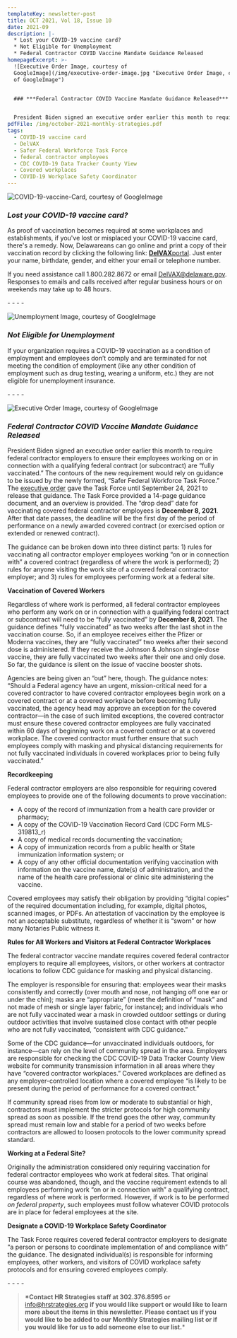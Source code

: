 ```yaml
---
templateKey: newsletter-post
title: OCT 2021, Vol 18, Issue 10
date: 2021-09
description: |-
  * Lost your COVID-19 vaccine card?
  * Not Eligible for Unemployment
  * Federal Contractor COVID Vaccine Mandate Guidance Released
homepageExcerpt: >-
  ![Executive Order Image, courtesy of
  GoogleImage](/img/executive-order-image.jpg "Executive Order Image, courtesy
  of GoogleImage")


  ### ***Federal Contractor COVID Vaccine Mandate Guidance Released***


  President Biden signed an executive order earlier this month to require federal contractor employers to ensure their employees working on or in connection with a qualifying federal contract (or subcontract) are “fully vaccinated.” The contours of the new requirement would rely on guidance to be issued by the newly formed, “Safer Federal Workforce Task Force.”
pdfFile: /img/october-2021-monthly-strategies.pdf
tags:
  - COVID-19 vaccine card
  - DelVAX
  - Safer Federal Workforce Task Force
  - federal contractor employees
  - CDC COVID-19 Data Tracker County View
  - Covered workplaces
  - COVID-19 Workplace Safety Coordinator
---
```

![COVID-19-vaccine-Card, courtesy of GoogleImage](/img/covid-19-vaccine-card.jpg "COVID-19-vaccine-Card, courtesy of GoogleImage")

### ***Lost your COVID-19 vaccine card?***

As proof of vaccination becomes required at some workplaces and establishments, if you've lost or misplaced your COVID-19 vaccine card, there's a remedy. Now, Delawareans can go online and print a copy of their vaccination record by clicking the following link: [**DelVAX**portal](https://delvax.dhss.delaware.gov/delvax_public/Application/PublicPortal). Just enter your name, birthdate, gender, and either your email or telephone number.

If you need assistance call 1.800.282.8672 or email [DelVAX@delaware.gov](mailto:DelVAX@delaware.gov). Responses to emails and calls received after regular business hours or on weekends may take up to 48 hours.

\- - - -

![Unemployment Image, courtesy of GoogleImage](/img/unemployment-image.jpg "Unemployment Image, courtesy of GoogleImage")

### ***Not Eligible for Unemployment***

If your organization requires a COVID-19 vaccination as a condition of employment and employees don’t comply and are terminated for not meeting the condition of employment (like any other condition of employment such as drug testing, wearing a uniform, etc.) they are not eligible for unemployment insurance.

\- - - -

![Executive Order Image, courtesy of GoogleImage](/img/executive-order-image.jpg "Executive Order Image, courtesy of GoogleImage")

### ***Federal Contractor COVID Vaccine Mandate Guidance Released***

President Biden signed an executive order earlier this month to require federal contractor employers to ensure their employees working on or in connection with a qualifying federal contract (or subcontract) are “fully vaccinated.” The contours of the new requirement would rely on guidance to be issued by the newly formed, “Safer Federal Workforce Task Force.” The [executive order](https://www.whitehouse.gov/briefing-room/presidential-actions/2021/09/09/executive-order-on-ensuring-adequate-covid-safety-protocols-for-federal-contractors/) gave the Task Force until September 24, 2021 to release that guidance. The Task Force provided a 14-page guidance document, and an overview is provided. The “drop dead” date for vaccinating covered federal contractor employees is **December 8, 2021**. After that date passes, the deadline will be the first day of the period of performance on a newly awarded covered contract (or exercised option or extended or renewed contract).

The guidance can be broken down into three distinct parts: 1) rules for vaccinating all contractor employer employees working “on or in connection with” a covered contract (regardless of where the work is performed); 2) rules for anyone visiting the work site of a covered federal contractor employer; and 3) rules for employees performing work at a federal site.

**Vaccination of Covered Workers**

Regardless of where work is performed, all federal contractor employees who perform any work on or in connection with a qualifying federal contract or subcontract will need to be “fully vaccinated” by **December 8, 2021**. The guidance defines “fully vaccinated” as two weeks after the last shot in the vaccination course. So, if an employee receives either the Pfizer or Moderna vaccines, they are “fully vaccinated” two weeks after their second dose is administered. If they receive the Johnson & Johnson single-dose vaccine, they are fully vaccinated two weeks after their one and only dose. So far, the guidance is silent on the issue of vaccine booster shots.

Agencies are being given an “out” here, though. The guidance notes: “Should a Federal agency have an urgent, mission-critical need for a covered contractor to have covered contractor employees begin work on a covered contract or at a covered workplace before becoming fully vaccinated, the agency head may approve an exception for the covered contractor—in the case of such limited exceptions, the covered contractor must ensure these covered contractor employees are fully vaccinated within 60 days of beginning work on a covered contract or at a covered workplace. The covered contractor must further ensure that such employees comply with masking and physical distancing requirements for not fully vaccinated individuals in covered workplaces prior to being fully vaccinated.”

**Recordkeeping**

Federal contractor employers are also responsible for requiring covered employees to provide one of the following documents to prove vaccination:

* A copy of the record of immunization from a health care provider or pharmacy;
* A copy of the COVID-19 Vaccination Record Card (CDC Form MLS-319813_r)
* A copy of medical records documenting the vaccination;
* A copy of immunization records from a public health or State immunization information system; or
* A copy of any other official documentation verifying vaccination with information on the vaccine name, date(s) of administration, and the name of the health care professional or clinic site administering the vaccine.

Covered employees may satisfy their obligation by providing “digital copies” of the required documentation including, for example, digital photos, scanned images, or PDFs. An attestation of vaccination by the employee is not an acceptable substitute, regardless of whether it is “sworn” or how many Notaries Public witness it.

**Rules for All Workers and Visitors at Federal Contractor Workplaces**

The federal contractor vaccine mandate requires covered federal contractor employers to require all employees, visitors, or other workers at contractor locations to follow CDC guidance for masking and physical distancing.

The employer is responsible for ensuring that: employees wear their masks consistently and correctly (over mouth and nose, not hanging off one ear or under the chin); masks are “appropriate” (meet the definition of “mask” and not made of mesh or single layer fabric, for instance); and individuals who are not fully vaccinated wear a mask in crowded outdoor settings or during outdoor activities that involve sustained close contact with other people who are not fully vaccinated, “consistent with CDC guidance.”

Some of the CDC guidance—for unvaccinated individuals outdoors, for instance—can rely on the level of community spread in the area. Employers are responsible for checking the CDC COVID-19 Data Tracker County View website for community transmission information in all areas where they have “covered contractor workplaces.” Covered workplaces are defined as any employer-controlled location where a covered employee “is likely to be present during the period of performance for a covered contract.”

If community spread rises from low or moderate to substantial or high, contractors must implement the stricter protocols for high community spread as soon as possible. If the trend goes the other way, community spread must remain low and stable for a period of two weeks before contractors are allowed to loosen protocols to the lower community spread standard.

**Working at a Federal Site?**

Originally the administration considered only requiring vaccination for federal contractor employees who work at federal sites. That original course was abandoned, though, and the vaccine requirement extends to all employees performing work “on or in connection with” a qualifying contract, regardless of where work is performed. However, if work is to be performed *on federal property*, such employees must follow whatever COVID protocols are in place for federal employees at the site.

**Designate a COVID-19 Workplace Safety Coordinator**

The Task Force requires covered federal contractor employers to designate “a person or persons to coordinate implementation of and compliance with” the guidance. The designated individual(s) is responsible for informing employees, other workers, and visitors of COVID workplace safety protocols and for ensuring covered employees comply.

\- - - -

> **\*Contact HR Strategies staff at 302.376.8595 or** [info@hrstrategies.org](mailto:info@hrstrategies.org) **if you would like support or would like to learn more about the items in this newsletter. Please contact us if you would like to be added to our Monthly Strategies mailing list or if you would like for us to add someone else to our list.***